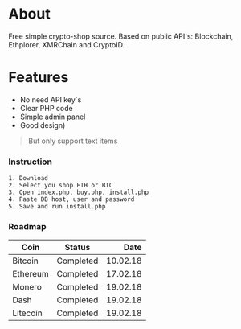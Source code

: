 # About
Free simple crypto-shop source. Based on public API`s: Blockchain, Ethplorer, XMRChain and CryptoID.

# Features

  - No need API key`s
  - Clear PHP code
  - Simple admin panel
  - Good design)
> But only support text items

### Instruction
```
1. Download
2. Select you shop ETH or BTC
3. Open index.php, buy.php, install.php 
4. Paste DB host, user and password
5. Save and run install.php
```
 
### Roadmap

| Coin        | Status           | Date  |
| ------------- |:-------------:| -----:|
| Bitcoin      | Completed | 10.02.18 |
| Ethereum      | Completed      |   17.02.18 |
| Monero | Completed      |    19.02.18 |
| Dash |Completed      |    19.02.18 |
| Litecoin | Completed      |    19.02.18 |
